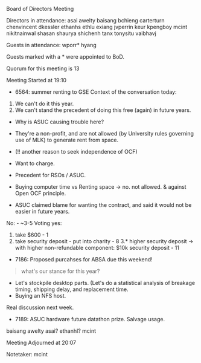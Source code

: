 Board of Directors Meeting

Directors in attendance:
asai
awelty
baisang
bchieng
carterturn
chenvincent
dkessler
ethanhs
ethlu
exiang
jvperrin
keur
kpengboy
mcint
nikitnainwal
shasan
shaurya
shichenh
tanx
tonysitu
vaibhavj

Guests in attendance:
wporr*
hyang

Guests marked with a * were appointed to BoD.

Quorum for this meeting is 13

Meeting Started at 19:10

* 6564: summer renting to GSE
Context of the conversation today:
1. We can't do it this year.
2. We can't stand the precedent of doing this free (again) in future years.

- Why is ASUC causing trouble here?
 - They're a non-profit, and are not allowed (by University rules governing use of MLK) to generate rent from space.

- (!! another reason to seek independence of OCF)
- Want to charge.
- Precedent for RSOs / ASUC.
- Buying computer time vs Renting space -> no. not allowed. & against Open OCF principle.
- ASUC claimed blame for wanting the contract, and said it would not be easier in future years.

No: - ~3-5
Voting yes:
1. take $600 - 1
2. take security deposit - put into charity - 8
3.* higher security deposit -> with higher non-refundable component: $10k security deposit - 11


* 7186: Proposed purcahses for ABSA
due this weekend!
> what's our stance for this year?

- Let's stockpile desktop parts.  (Let's do a statistical analysis of breakage timing, shipping delay, and replacement time.
- Buying an NFS host.

Real discussion next week.


* 7189: ASUC hardware
future datathon prize. Salvage usage.

baisang
awelty
asai?
ethanhl?
mcint



Meeting Adjourned at 20:07

Notetaker: mcint

